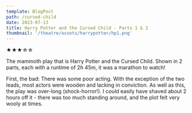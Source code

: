 ```yaml
---
template: BlogPost
path: /cursed-child
date: 2023-07-13
title: Harry Potter and the Cursed Child - Parts 1 & 2
thumbnail: '/theatre/assets/harrypotter/hp1.png'
---
```

★★★☆☆

The mammoth play that is Harry Potter and the Cursed Child. 
Shown in 2 parts, each with a runtime of 2h 45m, it was a marathon to watch!

First, the bad:
There was some poor acting. With the exception of the two leads, most actors were wooden and lacking in conviction.
As well as this, the play was over-long (shock-horror!). I could easily have shaved about 2 hours off it - there was too much standing around, and the plot felt very wooly at times.

